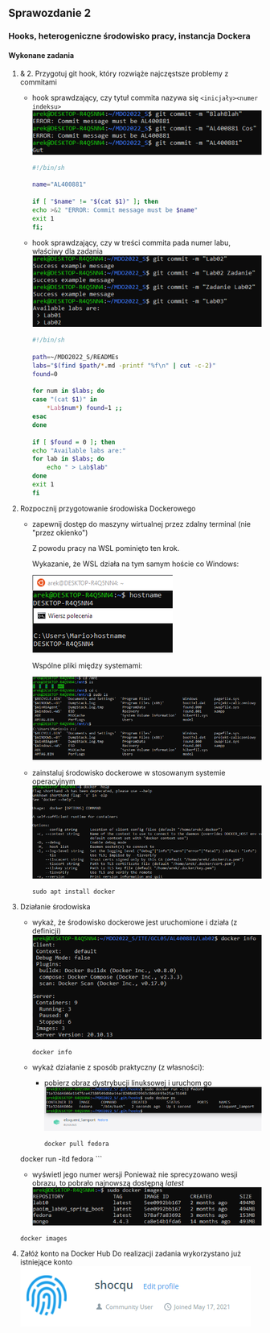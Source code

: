 ## Sprawozdanie 2

### Hooks, heterogeniczne środowisko pracy, instancja Dockera

#### Wykonane zadania

1. & 2. Przygotuj git hook, który rozwiąże najczęstsze problemy z commitami
    * hook sprawdzający, czy tytuł commita nazywa się ```<inicjały><numer indeksu>```
    ![commit-msg v1](./screenshots/commit-msg.png)

	    ```sh
	    #!/bin/sh

	    name="AL400881"

	    if [ "$name" != "$(cat $1)" ]; then
		echo >&2 "ERROR: Commit message must be $name"
		exit 1
	    fi;    
	    ```
    
    * hook sprawdzający, czy w treści commita pada numer labu, właściwy dla zadania
    ![commit-msg v2](./screenshots/commit-msg-2.png)

	    ```sh
	    #!/bin/sh

	    path=~/MDO2022_S/READMEs
	    labs="$(find $path/*.md -printf "%f\n" | cut -c-2)"
	    found=0

	    for num in $labs; do
		case "(cat $1)" in
		    *Lab$num*) found=1 ;;
		esac
	    done

	    if [ $found = 0 ]; then
		echo "Available labs are:"
		for lab in $labs; do
			echo " > Lab$lab"
		done
		exit 1
	    fi
	    ```

3. Rozpocznij przygotowanie środowiska Dockerowego
    * zapewnij dostęp do maszyny wirtualnej przez zdalny terminal (nie "przez okienko")
    
    	Z powodu pracy na WSL pominięto ten krok.

    	Wykazanie, że WSL działa na tym samym hoście co Windows:
    
    	![Hostname](./screenshots/hostname.png)

    	Wspólne pliki między systemami:
    
    	![Shared files](./screenshots/shared-files.png)

    * zainstaluj środowisko dockerowe w stosowanym systemie operacyjnym
    ![Docker install](./screenshots/docker-install.png)

	    ```
	    sudo apt install docker
	    ```


4. Działanie środowiska
    * wykaż, że środowisko dockerowe jest uruchomione i działa (z definicji)
    ![Docker info](./screenshots/docker-info.png)    

	    ```
	    docker info
	    ```

    * wykaż działanie z sposób praktyczny (z własności):
      * pobierz obraz dystrybucji linuksowej i uruchom go 
        ![Fedora image](./screenshots/fedora.png)      
        ```
        docker pull fedora
	docker run -itd fedora
        ```

      * wyświetl jego numer wersji
      Ponieważ nie sprecyzowano wesji obrazu, to pobrało najnowszą dostępną *latest*      
      ![Docker images](./screenshots/images.png)
      ```
      docker images
      ```

5. Załóż konto na Docker Hub
   Do realizacji zadania wykorzystano już istniejące konto
   ![Account](./screenshots/docker-account.png)
